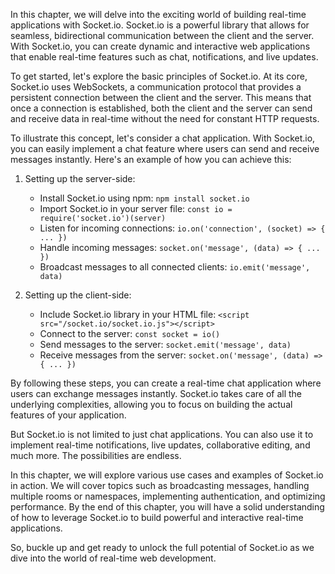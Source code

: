 In this chapter, we will delve into the exciting world of building real-time applications with Socket.io. Socket.io is a powerful library that allows for seamless, bidirectional communication between the client and the server. With Socket.io, you can create dynamic and interactive web applications that enable real-time features such as chat, notifications, and live updates.

To get started, let's explore the basic principles of Socket.io. At its core, Socket.io uses WebSockets, a communication protocol that provides a persistent connection between the client and the server. This means that once a connection is established, both the client and the server can send and receive data in real-time without the need for constant HTTP requests.

To illustrate this concept, let's consider a chat application. With Socket.io, you can easily implement a chat feature where users can send and receive messages instantly. Here's an example of how you can achieve this:

1. Setting up the server-side:
   - Install Socket.io using npm: `npm install socket.io`
   - Import Socket.io in your server file: `const io = require('socket.io')(server)`
   - Listen for incoming connections: `io.on('connection', (socket) => { ... })`
   - Handle incoming messages: `socket.on('message', (data) => { ... })`
   - Broadcast messages to all connected clients: `io.emit('message', data)`

2. Setting up the client-side:
   - Include Socket.io library in your HTML file: `<script src="/socket.io/socket.io.js"></script>`
   - Connect to the server: `const socket = io()`
   - Send messages to the server: `socket.emit('message', data)`
   - Receive messages from the server: `socket.on('message', (data) => { ... })`

By following these steps, you can create a real-time chat application where users can exchange messages instantly. Socket.io takes care of all the underlying complexities, allowing you to focus on building the actual features of your application.

But Socket.io is not limited to just chat applications. You can also use it to implement real-time notifications, live updates, collaborative editing, and much more. The possibilities are endless.

In this chapter, we will explore various use cases and examples of Socket.io in action. We will cover topics such as broadcasting messages, handling multiple rooms or namespaces, implementing authentication, and optimizing performance. By the end of this chapter, you will have a solid understanding of how to leverage Socket.io to build powerful and interactive real-time applications.

So, buckle up and get ready to unlock the full potential of Socket.io as we dive into the world of real-time web development.